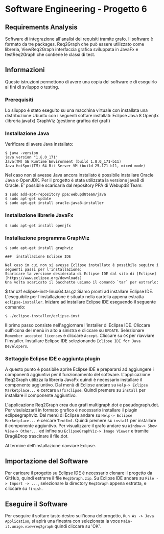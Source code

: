 # Software Engineering - Progetto 6
## Requirements Analysis

Software di integrazione all'analisi dei requisiti tramite grafo.
Il software è formato da tre packages. Req2Graph che può essere utilizzato come libreria, ViewReq2Graph interfaccia grafica sviluppata in JavaFx e testReq2Graph che contiene le classi di test.

## Informazioni
Queste istruzioni permettono di avere una copia del software e di eseguirlo ai fini di sviluppo o testing.

### Prerequisiti
Lo siluppo è stato eseguito su una macchina virtuale con installata una distribuzione Ubuntu con i seguenti softare installati:
Eclipse
Java 8
Openjfx (libreria javafx)
GraphViz (gestione grafica dei grafi)

### Installazione Java
Verificare di avere Java installato:
```
$ java -version
java version "1.8.0_171"
Java(TM) SE Runtime Environment (build 1.8.0_171-b11)
Java HotSpot(TM) 64-Bit Server VM (build 25.171-b11, mixed mode)
```
Nel caso non si avesse Java ancora installato è possibile installare Oracle Java o OpenJDK.
Per il progetto è stata utilizzata la versione java8 di Oracle. E' possibile scaricarla dal repository PPA di Webupd8 Team:
```
$ sudo add-apt-repository ppa:webupd8team/java
$ sudo apt-get update
$ sudo apt-get install oracle-java8-installer
```
### Installazione librerie JavaFx
```
$ sudo apt-get install openjfx
```
### Installazione programma GraphViz
```
$ sudo apt-get install graphviz
```

```
###  installazione Eclipse IDE

Nel caso in cui non si avesse Eclipse installato è possibile seguire i seguenti passi per l'installazione:
Scaricare la versione desiderata di Eclipse IDE dal sito di [Eclipse](https://www.eclipse.org/downloads)
Una volta scaricato il pacchetto usiamo il comando `tar` per estrarlo:
```
$ tar xzf eclipse-inst-linux64.tar.gz
Siamo pronti ad installare Eclipse IDE. L'eseguibile per l'installazione è situato nella cartella appena estratta `eclipse-installer`.
Iniziare ad installare Eclipse IDE eseguendo il seguente comando:
```
$ ./eclipse-installer/eclipse-inst
```
Il primo passo consiste nell'aggiornare l'installer di Eclipse IDE. 
Cliccare sull'icona del menù in alto a sinistra e cliccare su `UPDATE`.
Selezionare `Remember accepted licenses` e cliccare `Accept`.
Cliccare su `OK` per riavviare l'installer.
Installare Eclipse IDE selezionando `Eclipse IDE for Java Developers`.

### Settaggio Eclipse IDE e aggiunta plugin

A questo punto è possibile aprire Eclipse IDE e prepararsi ad aggiungere i componenti aggiuntivi per il funzionamento del software.
L'applicazione Req2Graph utilizza la libreria JavaFx quindi è necessario installare il componente aggiuntivo.
Dal menù di Eclipse andare su `Help-> Eclipse Marketplace...` e cercare `E(fx)clipse`. 
Quindi premere su `install` per installare il componente aggiuntivo.

L'applicazione Req2Graph crea due grafi multigraph.dot e pseudograph.dot. Per visulaizzarli in formato grafico è necessario installare il plugin eclipsegraphviz.
Dal menù di Eclipse andare su `Help-> Eclipse Marketplace...` e cercare `TextUml`. 
Quindi premere su `install` per installare il componente aggiuntivo.
Per visualizzare il grafo andare su `Window-> Show View-> Other...` ed infine su `EclipseGraphViz-> Image Viewer` e tramite Drag&Drop trascinare il file.dot.

Al termine dell'installazione riavviare Eclipse.

## Importazione del Software

Per caricare il progetto su Eclipse IDE è necessario clonare il progetto da GitHub, quindi estrarre il file `Req2Graph.zip`.
Su Eclipse IDE andare su `File -> Import -> ...`, selezionare la directory `Req2Graph` appena estratta, e cliccare su `finish`.

## Eseguire il Software
Per eseguire il softare tasto destro sull'icona del progetto, `Run As -> Java Application`, si apirà una finestra con selezionata la voce `Main-it.unige.viewreq2graph` quindi cliccare su 'OK'.





